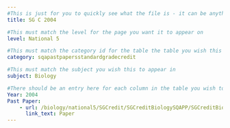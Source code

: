 ```yaml
---
#This is just for you to quickly see what the file is - it can be anything you want
title: SG C 2004

#This must match the level for the page you want it to appear on
level: National 5

#This must match the category id for the table the table you wish this to appear in
category: sqapastpapersstandardgradecredit

#This must match the subject you wish this to appear in
subject: Biology

#There should be an entry here for each column in the table you wish to populate:
Year: 2004
Past Paper:
    - url: /biology/national5/SGCredit/SGCreditBiologySQAPP/SGCreditBiologySQApp2004.pdf
      link_text: Paper
---
```


